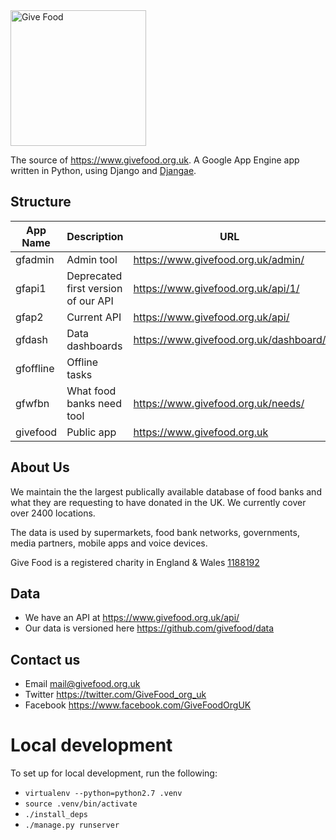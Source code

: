 <img width="217" alt="Give Food" src="https://user-images.githubusercontent.com/763913/120896619-51472b00-c61a-11eb-950d-fd3a0411c928.png">

The source of https://www.givefood.org.uk. A Google App Engine app written in Python, using Django and [Djangae](https://github.com/potatolondon/djangae).

## Structure 
| App Name  | Description                         | URL                                    |
|-----------|-------------------------------------|----------------------------------------|
| gfadmin   | Admin tool                          | https://www.givefood.org.uk/admin/     |
| gfapi1    | Deprecated first version of our API | https://www.givefood.org.uk/api/1/     |
| gfap2     | Current API                         | https://www.givefood.org.uk/api/       |
| gfdash    | Data dashboards                     | https://www.givefood.org.uk/dashboard/ |
| gfoffline | Offline tasks                       |                                        |
| gfwfbn    | What food banks need tool           | https://www.givefood.org.uk/needs/     |
| givefood  | Public app                          | https://www.givefood.org.uk            |

## About Us

We maintain the the largest publically available database of food banks and what they are requesting to have donated in the UK. We currently cover over 2400 locations.

The data is used by supermarkets, food bank networks, governments, media partners, mobile apps and voice devices.

Give Food is a registered charity in England & Wales [1188192](https://register-of-charities.charitycommission.gov.uk/charity-details/?regid=1188192&subid=0)

## Data

* We have an API at https://www.givefood.org.uk/api/
* Our data is versioned here https://github.com/givefood/data

## Contact us

* Email mail@givefood.org.uk
* Twitter https://twitter.com/GiveFood_org_uk
* Facebook https://www.facebook.com/GiveFoodOrgUK

# Local development

To set up for local development, run the following:

 - `virtualenv --python=python2.7 .venv`
 - `source .venv/bin/activate`
 - `./install_deps`
 - `./manage.py runserver`
